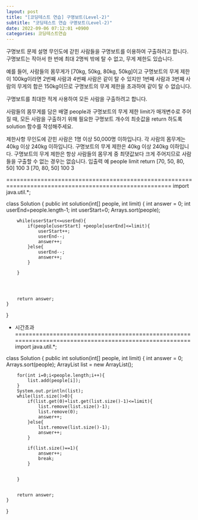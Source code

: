 ```yaml
---
layout: post
title: "[코딩테스트 연습] 구명보트(Level-2)"
subtitle: "코딩테스트 연습 구명보트(Level-2)"
date: 2022-09-06 07:12:01 +0900
categories: 코딩테스트연습
---
```

구명보트
문제 설명
무인도에 갇힌 사람들을 구명보트를 이용하여 구출하려고 합니다. 구명보트는 작아서 한 번에 최대 2명씩 밖에 탈 수 없고, 무게 제한도 있습니다.

예를 들어, 사람들의 몸무게가 [70kg, 50kg, 80kg, 50kg]이고 구명보트의 무게 제한이 100kg이라면 2번째 사람과 4번째 사람은 같이 탈 수 있지만 1번째 사람과 3번째 사람의 무게의 합은 150kg이므로 구명보트의 무게 제한을 초과하여 같이 탈 수 없습니다.

구명보트를 최대한 적게 사용하여 모든 사람을 구출하려고 합니다.

사람들의 몸무게를 담은 배열 people과 구명보트의 무게 제한 limit가 매개변수로 주어질 때, 모든 사람을 구출하기 위해 필요한 구명보트 개수의 최솟값을 return 하도록 solution 함수를 작성해주세요.

제한사항
무인도에 갇힌 사람은 1명 이상 50,000명 이하입니다.
각 사람의 몸무게는 40kg 이상 240kg 이하입니다.
구명보트의 무게 제한은 40kg 이상 240kg 이하입니다.
구명보트의 무게 제한은 항상 사람들의 몸무게 중 최댓값보다 크게 주어지므로 사람들을 구출할 수 없는 경우는 없습니다.
입출력 예
people	limit	return
[70, 50, 80, 50]	100	3
[70, 80, 50]	100	3



======================================================================================================
import java.util.*;

class Solution {
    public int solution(int[] people, int limit) {
        int answer = 0;
        int userEnd=people.length-1;
        int userStart=0;
        Arrays.sort(people);
        
        while(userStart<=userEnd){
            if(people[userStart] +people[userEnd]<=limit){
                userStart++;
                userEnd--;
                answer++;
            }else{
                userEnd--;
                answer++;
            }
            
        }
        
        
        
        
        return answer;
    }
}

- 시간초과
======================================================================================================
import java.util.*;

class Solution {
    public int solution(int[] people, int limit) {
        int answer = 0;
        Arrays.sort(people);
        ArrayList<Integer> list = new ArrayList();
        
        for(int i=0;i<people.length;i++){
            list.add(people[i]);
        }
        System.out.println(list);
        while(list.size()>0){
            if(list.get(0)+list.get(list.size()-1)<=limit){
                list.remove(list.size()-1);
                list.remove(0);
                answer++;
            }else{
                list.remove(list.size()-1);
                answer++;
            }
            
            if(list.size()==1){
                answer++;
                break;
            }
            
            
        }
        
        
        return answer;
    }
}

